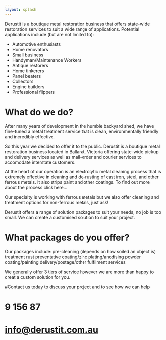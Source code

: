 ```yaml
---
layout: splash
---
```

Derustit is a boutique metal restoration business that offers state-wide restoration services to suit a wide range of applications.
Potential applications include (but are not limited to):
* Automotive enthusiasts
* Home renovators
* Small business
* Handyman/Maintenance Workers
* Antique restorers
* Home tinkerers
* Panel beaters
* Collectors
* Engine builders
* Professional flippers

# What do we do?
After many years of development in the humble backyard shed, we have fine-tuned a metal treatment service that is clean, environmentally friendly and incredibly effective.

So this year we decided to offer it to the public. Derustit is a boutique metal restoration business located in Ballarat, Victoria offering state-wide pickup and delivery services as well as mail-order and courier services to accomodate interstate customers.

At the heart of our operation is an electrolytic metal cleaning process that is extremely effective in cleaning and de-rusting of cast iron, steel, and other ferrous metals. It also strips paint and other coatings. To find out more about the process click here...

Our specialty is working with ferrous metals but we also offer cleaning and treatment options for non-ferrous metals, just ask!

Derustit offers a range of solution packages to suit your needs, no job is too small. We can create a customised solution to suit your project.

# What packages do you offer?

Our packages include:
pre-cleaning (depends on how soiled an object is)
treatment
rust preventative coating/zinc plating/anodising
powder coating/painting
delivery/postage/other fulfilment services

We generally offer 3 tiers of service however we are more than happy to creat a custom solution for you.


#Contact us today to discuss your project and to see how we can help
# 9 156 87
# info@derustit.com.au




